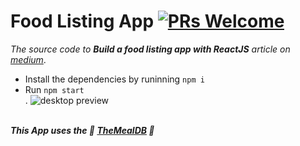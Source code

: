 # Food Listing App [![PRs Welcome](https://img.shields.io/badge/PRs-welcome-brightgreen.svg)](https://github.com/msal4/royal_news/compare?expand=1)

*The source code to **Build a food listing app with ReactJS** article on [medium](URL)*.


* Install the dependencies by runinning ```npm i``` <br />
* Run `npm start` <br />.
![desktop preview](https://cdn-images-1.medium.com/max/800/1*zzObioVi9sEihgcm5aAEWQ.png)<br /><br />

***This App uses the 💙 [TheMealDB](https://www.themealdb.com/) 💙***
